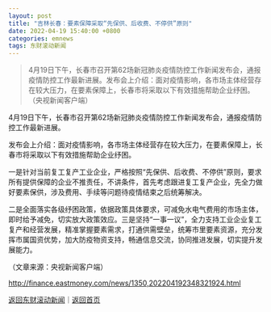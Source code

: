 ```yaml
---
layout: post
title: "吉林长春：要素保障采取“先保供、后收费、不停供”原则"
date: 2022-04-19 15:40:00 +0800
categories: emnews
tags: 东财滚动新闻
---
```

> 4月19日下午，长春市召开第62场新冠肺炎疫情防控工作新闻发布会，通报疫情防控工作最新进展。发布会上介绍：面对疫情影响，各市场主体经营存在较大压力，在要素保障上，长春市将采取以下有效措施帮助企业纾困。（央视新闻客户端）

<p>4月19日下午，长春市召开第62场新冠肺炎疫情防控工作新闻发布会，通报疫情防控工作最新进展。</p>
 <p>发布会上介绍：面对疫情影响，各市场主体经营存在较大压力，在要素保障上，长春市将采取以下有效措施帮助企业纾困。</p>
 <p>一是针对当前复工复产工业企业，严格按照“先保供、后收费、不停供”原则，要求所有提供保障的企业不推责任，不讲条件，首先考虑跟进复工复产企业，先全力做好要素保供，涉及费用、手续等问题待疫情结束之后统筹解决。</p>
 <p>二是全面落实各级纾困政策，依据政策具体要求，可减免水电气费用的市场主体，即时给予减免，切实放大政策效应。三是坚持“一事一议”，全力支持工业企业复工复产和经营发展，精准掌握要素需求，打通供需壁垒，统筹市里要素资源，充分发挥市属国资优势，加大防疫物资支持，畅通信息交流，协同推进发展，切实提升发展能力。</p><p class="em_media">（文章来源：央视新闻客户端）</p>

<http://finance.eastmoney.com/news/1350,202204192348321924.html>

[返回东财滚动新闻](//finews.withounder.com/emnews/)｜[返回首页](//finews.withounder.com/)